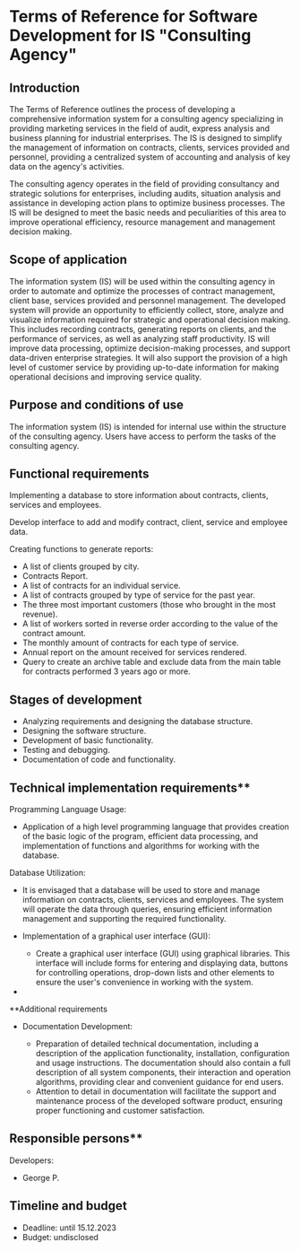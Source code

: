 

# Terms of Reference for Software Development for IS "Consulting Agency"

## Introduction

The Terms of Reference outlines the process of developing a comprehensive information system for a consulting agency specializing in providing marketing services in the field of audit, express analysis and business planning for industrial enterprises. The IS is designed to simplify the management of information on contracts, clients, services provided and personnel, providing a centralized system of accounting and analysis of key data on the agency's activities.

The consulting agency operates in the field of providing consultancy and strategic solutions for enterprises, including audits, situation analysis and assistance in developing action plans to optimize business processes. The IS will be designed to meet the basic needs and peculiarities of this area to improve operational efficiency, resource management and management decision making.

## Scope of application

The information system (IS) will be used within the consulting agency in order to automate and optimize the processes of contract management, client base, services provided and personnel management. The developed system will provide an opportunity to efficiently collect, store, analyze and visualize information required for strategic and operational decision making. This includes recording contracts, generating reports on clients, and the performance of services, as well as analyzing staff productivity. IS will improve data processing, optimize decision-making processes, and support data-driven enterprise strategies. It will also support the provision of a high level of customer service by providing up-to-date information for making operational decisions and improving service quality.

## Purpose and conditions of use

The information system (IS) is intended for internal use within the structure of the consulting agency. Users have access to perform the tasks of the consulting agency.

## Functional requirements

Implementing a database to store information about contracts, clients, services and employees.

Develop interface to add and modify contract, client, service and employee data.

Creating functions to generate reports:

- A list of clients grouped by city.
- Contracts Report.
- A list of contracts for an individual service.
- A list of contracts grouped by type of service for the past year.
- The three most important customers (those who brought in the most revenue).
- A list of workers sorted in reverse order according to the value of the contract amount.
- The monthly amount of contracts for each type of service.
- Annual report on the amount received for services rendered.
- Query to create an archive table and exclude data from the main table for contracts performed 3 years ago or more.

## Stages of development

- Analyzing requirements and designing the database structure.
- Designing the software structure.
- Development of basic functionality.
- Testing and debugging.
- Documentation of code and functionality.

## Technical implementation requirements**

Programming Language Usage:

- Application of a high level programming language that provides creation of the basic logic of the program, efficient data processing, and implementation of functions and algorithms for working with the database.

Database Utilization:

- It is envisaged that a database will be used to store and manage information on contracts, clients, services and employees. The system will operate the data through queries, ensuring efficient information management and supporting the required functionality.

- Implementation of a graphical user interface (GUI):

  - Create a graphical user interface (GUI) using graphical libraries. This interface will include forms for entering and displaying data, buttons for controlling operations, drop-down lists and other elements to ensure the user's convenience in working with the system.
-

**Additional requirements

- Documentation Development:

  - Preparation of detailed technical documentation, including a description of the application functionality, installation, configuration and usage instructions. The documentation should also contain a full description of all system components, their interaction and operation algorithms, providing clear and convenient guidance for end users.
  - Attention to detail in documentation will facilitate the support and maintenance process of the developed software product, ensuring proper functioning and customer satisfaction.

## Responsible persons**

Developers:

- George P.

## Timeline and budget

- Deadline: until 15.12.2023
- Budget: undisclosed
